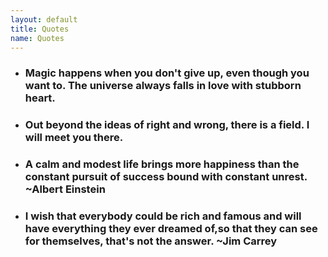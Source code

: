 ```yaml
---
layout: default
title: Quotes
name: Quotes
---
```

- ### Magic happens when you don't give up, even though you want to. The universe always falls in love with stubborn heart.

- ### Out beyond the ideas of right and wrong, there is a field. I will meet you there.
- ### A calm and modest life brings more happiness than the constant pursuit of success bound with constant unrest. ~Albert Einstein
- ### I wish that everybody could be rich and famous and will have everything they ever dreamed of,so that they can see for themselves, that's not the answer. ~Jim Carrey
